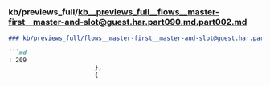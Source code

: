 ### kb/previews_full/kb__previews_full__flows__master-first__master-and-slot@guest.har.part090.md.part002.md

```md
### kb/previews_full/flows__master-first__master-and-slot@guest.har.part090.md (part 002)

```md
: 209
                        },
                        {
          
```

```

```
